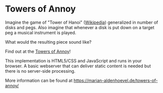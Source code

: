 # Towers of Annoy

Imagine the game of "Tower of Hanoi" ([Wikipedia](https://en.wikipedia.org/wiki/Tower_of_Hanoi)) generalized in number of disks and pegs. Also imagine that whenever a disk is put down on a target peg a musical instrument is played.

What would the resulting piece sound like?

Find out at the [Towers of Annoy](https://rawcdn.githack.com/MarianAldenhoevel/TowersOfAnnoy/1603849/index.html)!

This implementation is HTML5/CSS and JavaScript and runs in your browser. A basic webserver that can deliver static content is needed but there is no server-side processing.

More information can be found at https://marian-aldenhoevel.de/towers-of-annoy/
